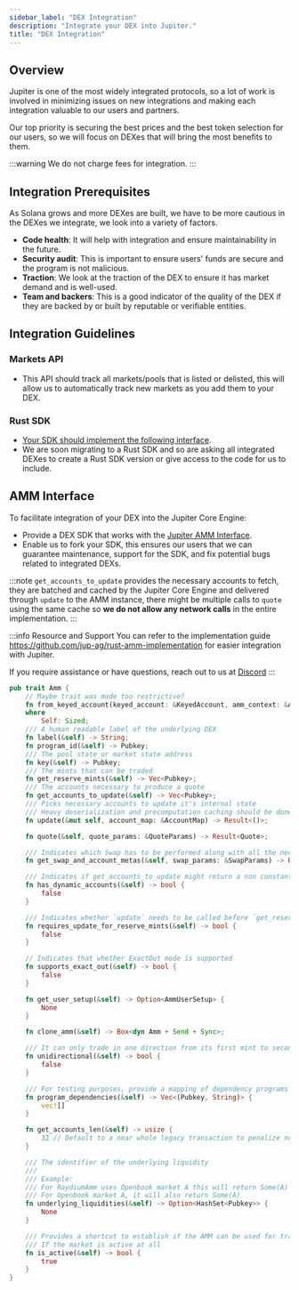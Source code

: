 ```yaml
---
sidebar_label: "DEX Integration"
description: "Integrate your DEX into Jupiter."
title: "DEX Integration"
---
```


<head>
    <title>DEX Integration</title>
    <meta name="twitter:card" content="summary" />
</head>

## Overview

Jupiter is one of the most widely integrated protocols, so a lot of work is involved in minimizing issues on new integrations and making each integration valuable to our users and partners.

Our top priority is securing the best prices and the best token selection for our users, so we will focus on DEXes that will bring the most benefits to them.

:::warning We do not charge fees for integration.
:::

## Integration Prerequisites

As Solana grows and more DEXes are built, we have to be more cautious in the DEXes we integrate, we look into a variety of factors.

- **Code health**: It will help with integration and ensure maintainability in the future.
- **Security audit**: This is important to ensure users' funds are secure and the program is not malicious.
- **Traction**: We look at the traction of the DEX to ensure it has market demand and is well-used.
- **Team and backers**: This is a good indicator of the quality of the DEX if they are backed by or built by reputable or verifiable entities.

## Integration Guidelines

### Markets API
- This API should track all markets/pools that is listed or delisted, this will allow us to automatically track new markets as you add them to your DEX.

### Rust SDK
- [Your SDK should implement the following interface](#).
- We are soon migrating to a Rust SDK and so are asking all integrated DEXes to create a Rust SDK version or give access to the code for us to include.

## AMM Interface

To facilitate integration of your DEX into the Jupiter Core Engine:
- Provide a DEX SDK that works with the [Jupiter AMM Interface](https://docs.rs/crate/jupiter-amm-interface).
- Enable us to fork your SDK, this ensures our users that we can guarantee maintenance, support for the SDK, and fix potential bugs related to integrated DEXs.

:::note
`get_accounts_to_update` provides the necessary accounts to fetch, they are batched and cached by the Jupiter Core Engine and delivered through `update` to the AMM instance, there might be multiple calls to `quote` using the same cache so **we do not allow any network calls** in the entire implementation.
:::

:::info Resource and Support
You can refer to the implementation guide https://github.com/jup-ag/rust-amm-implementation for easier integration with Jupiter.

If you require assistance or have questions, reach out to us at [Discord](https://discord.gg/jup)
:::

```rust
pub trait Amm {
    // Maybe trait was made too restrictive?
    fn from_keyed_account(keyed_account: &KeyedAccount, amm_context: &AmmContext) -> Result<Self>
    where
        Self: Sized;
    /// A human readable label of the underlying DEX
    fn label(&self) -> String;
    fn program_id(&self) -> Pubkey;
    /// The pool state or market state address
    fn key(&self) -> Pubkey;
    /// The mints that can be traded
    fn get_reserve_mints(&self) -> Vec<Pubkey>;
    /// The accounts necessary to produce a quote
    fn get_accounts_to_update(&self) -> Vec<Pubkey>;
    /// Picks necessary accounts to update it's internal state
    /// Heavy deserialization and precomputation caching should be done in this function
    fn update(&mut self, account_map: &AccountMap) -> Result<()>;

    fn quote(&self, quote_params: &QuoteParams) -> Result<Quote>;

    /// Indicates which Swap has to be performed along with all the necessary account metas
    fn get_swap_and_account_metas(&self, swap_params: &SwapParams) -> Result<SwapAndAccountMetas>;

    /// Indicates if get_accounts_to_update might return a non constant vec
    fn has_dynamic_accounts(&self) -> bool {
        false
    }

    /// Indicates whether `update` needs to be called before `get_reserve_mints`
    fn requires_update_for_reserve_mints(&self) -> bool {
        false
    }

    // Indicates that whether ExactOut mode is supported
    fn supports_exact_out(&self) -> bool {
        false
    }

    fn get_user_setup(&self) -> Option<AmmUserSetup> {
        None
    }

    fn clone_amm(&self) -> Box<dyn Amm + Send + Sync>;

    /// It can only trade in one direction from its first mint to second mint, assuming it is a two mint AMM
    fn unidirectional(&self) -> bool {
        false
    }

    /// For testing purposes, provide a mapping of dependency programs to function
    fn program_dependencies(&self) -> Vec<(Pubkey, String)> {
        vec![]
    }

    fn get_accounts_len(&self) -> usize {
        32 // Default to a near whole legacy transaction to penalize no implementation
    }

    /// The identifier of the underlying liquidity
    ///
    /// Example:
    /// For RaydiumAmm uses Openbook market A this will return Some(A)
    /// For Openbook market A, it will also return Some(A)
    fn underlying_liquidities(&self) -> Option<HashSet<Pubkey>> {
        None
    }

    /// Provides a shortcut to establish if the AMM can be used for trading
    /// If the market is active at all
    fn is_active(&self) -> bool {
        true
    }
}
```
